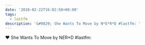 ```yaml
---
date: '2010-02-22T16:02:58+00:00'
tags:
  - lastfm
description: '&#9829; She Wants To Move by N*E*R*D #lastfm: '
---
```

&#9829; She Wants To Move by N*E*R*D #lastfm: 
